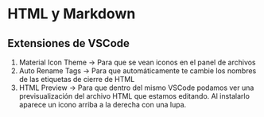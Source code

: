 # HTML y Markdown

## Extensiones de VSCode

1. Material Icon Theme -> Para que se vean iconos en el panel de archivos
2. Auto Rename Tags -> Para que automáticamente te cambie los nombres de las etiquetas de cierre de HTML
3. HTML Preview -> Para que dentro del mismo VSCode podamos ver una previsualización del archivo HTML que estamos editando. Al instalarlo aparece un icono arriba a la derecha con una lupa.